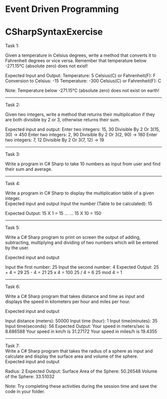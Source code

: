 # Event Driven Programming

# CSharpSyntaxExercise

Task 1: 

Given a temperature in Celsius degrees, write a method that converts it to Fahrenheit degrees or vice versa. 
Remember that temperature below -271.15°C (absolute zero) does not exist! 

Expected Input and Output: 
Temperature: 5
Celsius(C) or Fahrenheit(F): F
Conversion to Celsius:  -15
Temperature: -300
Celsius(C) or Fahrenheit(F): C

Note: Temperature below -271.15°C (absolute zero) does not exist on earth! 

--------------------------------------------------------------------------------------------------------

Task 2:  

Given two integers, write a method that 
returns their multiplication if they are both divisible by 2 or 3,
otherwise returns their sum. 

Expected input and output: 
Enter two integers: 15, 30
Divisible By 2 Or 3(15, 30) → 450
Enter two integers: 2, 90
Divisible By 2 Or 3(2, 90) → 180
Enter two integers: 7, 12
Divisible By 2 Or 3(7, 12) → 19 

--------------------------------------------------------------------------------------------------------

Task 3: 

Write a program in C# Sharp to take 10 numbers as input from user and find their sum and average. 

--------------------------------------------------------------------------------------------------------

Task 4: 

Write a program in C# Sharp to display the multiplication table of a given integer.  
Expected input and output 
Input the number (Table to be calculated): 15 

Expected Output: 
15 X 1 = 15 
... 
... 
15 X 10 = 150 

--------------------------------------------------------------------------------------------------------

 
Task 5: 

Write a C# Sharp program to print on screen the output of adding, subtracting, multiplying and dividing of two numbers which will be entered by the user.  

Expected input and output 

Input the first number: 25 
Input the second number: 4 
Expected Output: 
25 + 4 = 29 
25 - 4 = 21 
25 x 4 = 100 
25 / 4 = 6 
25 mod 4 = 1 

--------------------------------------------------------------------------------------------------------
 
Task 6: 

Write a C# Sharp program that takes distance and time as input and displays the speed in kilometers per hour and miles per hour.  

Expected input and output 

Input distance (meters): 50000 
Input time (hour): 1 
Input time(minutes): 35 
Input time(seconds): 56 
Expected Output: 
Your speed in meters/sec is 8.686588 
Your speed in km/h is 31.27172 
Your speed in miles/h is 19.4355

--------------------------------------------------------------------------------------------------------

Task 7:  
Write a C# Sharp program that takes the radius of a sphere as input and calculate and display the surface area and volume of the sphere.   
Expected input and output 

Radius: 2 
Expected Output: 
Surface Area of the Sphere: 50.26548 
Volume of the Sphere: 33.51032 

Note: Try completing these activities during the session time and save the code in your folder. 
